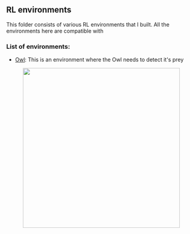 ## RL environments

This folder consists of various RL environments that I built. All the environments here are compatible with 

### List of environments:

* [Owl](owl.py): This is an environment where the Owl needs to detect it's prey
<p align="center">
<img src="/images/owl.png" width=416 height=424>
</p>